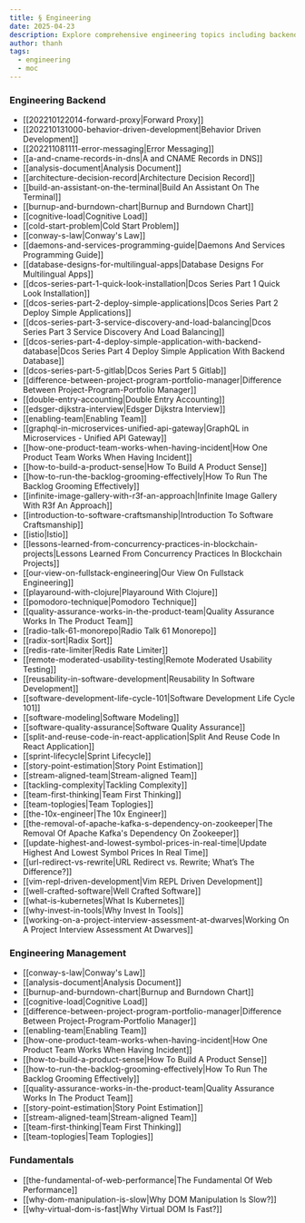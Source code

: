 ```yaml
---
title: § Engineering
date: 2025-04-23
description: Explore comprehensive engineering topics including backend development, management strategies, and web performance fundamentals to enhance your software skills and team productivity.
author: thanh
tags:
  - engineering
  - moc
---
```


### Engineering Backend

- [[202210122014-forward-proxy|Forward Proxy]]
- [[202210131000-behavior-driven-development|Behavior Driven Development]]
- [[202211081111-error-messaging|Error Messaging]]
- [[a-and-cname-records-in-dns|A and CNAME Records in DNS]]
- [[analysis-document|Analysis Document]]
- [[architecture-decision-record|Architecture Decision Record]]
- [[build-an-assistant-on-the-terminal|Build An Assistant On The Terminal]]
- [[burnup-and-burndown-chart|Burnup and Burndown Chart]]
- [[cognitive-load|Cognitive Load]]
- [[cold-start-problem|Cold Start Problem]]
- [[conway-s-law|Conway's Law]]
- [[daemons-and-services-programming-guide|Daemons And Services Programming Guide]]
- [[database-designs-for-multilingual-apps|Database Designs For Multilingual Apps]]
- [[dcos-series-part-1-quick-look-installation|Dcos Series Part 1 Quick Look Installation]]
- [[dcos-series-part-2-deploy-simple-applications|Dcos Series Part 2 Deploy Simple Applications]]
- [[dcos-series-part-3-service-discovery-and-load-balancing|Dcos Series Part 3 Service Discovery And Load Balancing]]
- [[dcos-series-part-4-deploy-simple-application-with-backend-database|Dcos Series Part 4 Deploy Simple Application With Backend Database]]
- [[dcos-series-part-5-gitlab|Dcos Series Part 5 Gitlab]]
- [[difference-between-project-program-portfolio-manager|Difference Between Project-Program-Portfolio Manager]]
- [[double-entry-accounting|Double Entry Accounting]]
- [[edsger-dijkstra-interview|Edsger Dijkstra Interview]]
- [[enabling-team|Enabling Team]]
- [[graphql-in-microservices-unified-api-gateway|GraphQL in Microservices - Unified API Gateway]]
- [[how-one-product-team-works-when-having-incident|How One Product Team Works When Having Incident]]
- [[how-to-build-a-product-sense|How To Build A Product Sense]]
- [[how-to-run-the-backlog-grooming-effectively|How To Run The Backlog Grooming Effectively]]
- [[infinite-image-gallery-with-r3f-an-approach|Infinite Image Gallery With R3f An Approach]]
- [[introduction-to-software-craftsmanship|Introduction To Software Craftsmanship]]
- [[istio|Istio]]
- [[lessons-learned-from-concurrency-practices-in-blockchain-projects|Lessons Learned From Concurrency Practices In Blockchain Projects]]
- [[our-view-on-fullstack-engineering|Our View On Fullstack Engineering]]
- [[playaround-with-clojure|Playaround With Clojure]]
- [[pomodoro-technique|Pomodoro Technique]]
- [[quality-assurance-works-in-the-product-team|Quality Assurance Works In The Product Team]]
- [[radio-talk-61-monorepo|Radio Talk 61 Monorepo]]
- [[radix-sort|Radix Sort]]
- [[redis-rate-limiter|Redis Rate Limiter]]
- [[remote-moderated-usability-testing|Remote Moderated Usability Testing]]
- [[reusability-in-software-development|Reusability In Software Development]]
- [[software-development-life-cycle-101|Software Development Life Cycle 101]]
- [[software-modeling|Software Modeling]]
- [[software-quality-assurance|Software Quality Assurance]]
- [[split-and-reuse-code-in-react-application|Split And Reuse Code In React Application]]
- [[sprint-lifecycle|Sprint Lifecycle]]
- [[story-point-estimation|Story Point Estimation]]
- [[stream-aligned-team|Stream-aligned Team]]
- [[tackling-complexity|Tackling Complexity]]
- [[team-first-thinking|Team First Thinking]]
- [[team-toplogies|Team Toplogies]]
- [[the-10x-engineer|The 10x Engineer]]
- [[the-removal-of-apache-kafka-s-dependency-on-zookeeper|The Removal Of Apache Kafka's Dependency On Zookeeper]]
- [[update-highest-and-lowest-symbol-prices-in-real-time|Update Highest And Lowest Symbol Prices In Real Time]]
- [[url-redirect-vs-rewrite|URL Redirect vs. Rewrite; What’s The Difference?]]
- [[vim-repl-driven-development|Vim REPL Driven Development]]
- [[well-crafted-software|Well Crafted Software]]
- [[what-is-kubernetes|What Is Kubernetes]]
- [[why-invest-in-tools|Why Invest In Tools]]
- [[working-on-a-project-interview-assessment-at-dwarves|Working On A Project Interview Assessment At Dwarves]]

### Engineering Management

- [[conway-s-law|Conway's Law]]
- [[analysis-document|Analysis Document]]
- [[burnup-and-burndown-chart|Burnup and Burndown Chart]]
- [[cognitive-load|Cognitive Load]]
- [[difference-between-project-program-portfolio-manager|Difference Between Project-Program-Portfolio Manager]]
- [[enabling-team|Enabling Team]]
- [[how-one-product-team-works-when-having-incident|How One Product Team Works When Having Incident]]
- [[how-to-build-a-product-sense|How To Build A Product Sense]]
- [[how-to-run-the-backlog-grooming-effectively|How To Run The Backlog Grooming Effectively]]
- [[quality-assurance-works-in-the-product-team|Quality Assurance Works In The Product Team]]
- [[story-point-estimation|Story Point Estimation]]
- [[stream-aligned-team|Stream-aligned Team]]
- [[team-first-thinking|Team First Thinking]]
- [[team-toplogies|Team Toplogies]]

### Fundamentals

- [[the-fundamental-of-web-performance|The Fundamental Of Web Performance]]
- [[why-dom-manipulation-is-slow|Why DOM Manipulation Is Slow?]]
- [[why-virtual-dom-is-fast|Why Virtual DOM Is Fast?]]
